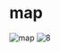 # map

![map](https://github.com/networkSorcerer/map/assets/155520035/0f647de2-a35d-4c2f-946a-15dde7db82fe)
![8](https://github.com/networkSorcerer/map/assets/155520035/51c664d0-9201-43f1-996b-93d6d7f3ebb7)
